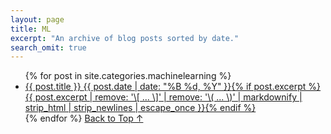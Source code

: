 ```yaml
---
layout: page
title: ML
excerpt: "An archive of blog posts sorted by date."
search_omit: true
---
```



<ul class="post-list">
{% for post in site.categories.machinelearning %}
  <li><article><a href="{{ site.url }}{{ post.url }}">{{ post.title }} <span class="entry-date"><time datetime="{{ post.date | date_to_xmlschema }}">{{ post.date | date: "%B %d, %Y" }}</time></span>{% if post.excerpt %} <span class="excerpt">{{ post.excerpt | remove: '\[ ... \]' | remove: '\( ... \)' | markdownify | strip_html | strip_newlines | escape_once }}</span>{% endif %}</a></article></li>
{% endfor %}
<a href="#post-title" class="back-to-top">Back to Top ↑</a>
</ul>
